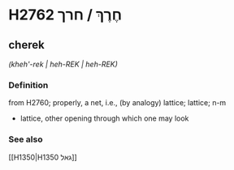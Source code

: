 # H2762 חֶרֶךְ / חרך

## cherek

_(kheh'-rek | heh-REK | heh-REK)_

### Definition

from H2760; properly, a net, i.e., (by analogy) lattice; lattice; n-m

- lattice, other opening through which one may look

### See also

[[H1350|H1350 גאל]]
